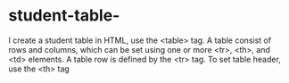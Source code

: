 # student-table-
I create a student table in HTML, use the &lt;table> tag. A table consist of rows and columns, which can be set using one or more &lt;tr>, &lt;th>, and &lt;td> elements. A table row is defined by the &lt;tr> tag. To set table header, use the &lt;th> tag
